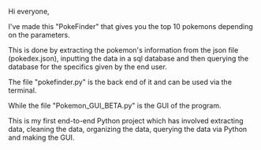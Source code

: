 Hi everyone,

I've made this "PokeFinder" that gives you the top 10 pokemons depending on the parameters.

This is done by extracting the pokemon's information from the json file (pokedex.json), inputting the data in a sql database and then querying the database for the specifics given by the end user.

The file "pokefinder.py" is the back end of it and can be used via the terminal.

While the file "Pokemon_GUI_BETA.py" is the GUI of the program.

This is my first end-to-end Python project which has involved extracting data, cleaning the data, organizing the data, querying the data via Python and making the GUI.
